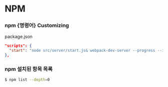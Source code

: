# NPM

### npm {명령어} Customizing
package.json
```json
"scripts": {
  "start": "node src/server/start.js& webpack-dev-server --progress --inline --hot --port 8081 --host 0.0.0.0"
},
```
### npm 설치된 항목 목록

```sh
$ npm list --depth=0
```